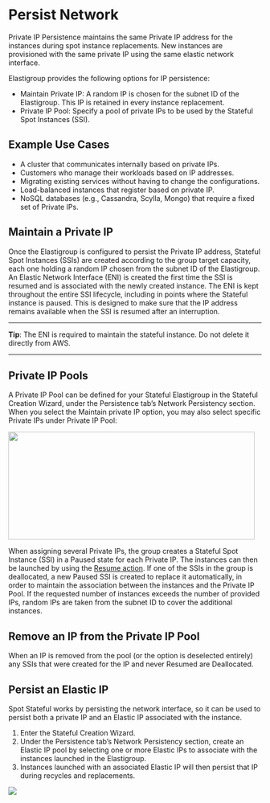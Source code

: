 # Persist Network

Private IP Persistence maintains the same Private IP address for the instances during spot instance replacements. New instances are provisioned with the same private IP using the same elastic network interface.

Elastigroup provides the following options for IP persistence:
* Maintain Private IP: A random IP is chosen for the subnet ID of the Elastigroup. This IP is retained in every instance replacement.
* Private IP Pool: Specify a pool of private IPs to be used by the Stateful Spot Instances (SSI).

## Example Use Cases
* A cluster that communicates internally based on private IPs.
* Customers who manage their workloads based on IP addresses.
* Migrating existing services without having to change the configurations.
* Load-balanced instances that register based on private IP.
* NoSQL databases (e.g., Cassandra, Scylla, Mongo) that require a fixed set of Private IPs.

## Maintain a Private IP

Once the Elastigroup is configured to persist the Private IP address,
Stateful Spot Instances (SSIs) are created according to the group target capacity, each one holding a random IP chosen from the subnet ID of the Elastigroup. An Elastic Network Interface (ENI) is created the first time the SSI is resumed and is associated with the newly created instance. The ENI is kept throughout the entire SSI lifecycle, including in points where the Stateful instance is paused. This is designed to make sure that the IP address remains available when the SSI is resumed after an interruption.

---
**Tip**: The ENI is required to maintain the stateful instance. Do not delete it directly from AWS.

---

## Private IP Pools

A Private IP Pool can be defined for your Stateful Elastigroup in the Stateful Creation Wizard, under the Persistence tab’s Network Persistency section. When you select the Maintain private IP option, you may also select specific Private IPs under Private IP Pool:

<img src="/elastigroup/_media/stateful-persistnetwork-01.png" width="490" height="215" />

When assigning several Private IPs, the group creates a Stateful Spot Instance (SSI) in a Paused state for each Private IP. The instances can then be launched by using the [Resume action](elastigroup/features/stateful-instance/stateful-instance-actions.md). If one of the SSIs in the group is deallocated, a new Paused SSI is created to replace it automatically, in order to maintain the association between the instances and the Private IP Pool. If the requested number of instances exceeds the number of provided IPs, random IPs are taken from the subnet ID to cover the additional instances.

## Remove an IP from the Private IP Pool

When an IP is removed from the pool (or the option is deselected entirely) any SSIs that were created for the IP and never Resumed are Deallocated.

## Persist an Elastic IP

Spot Stateful works by persisting the network interface, so it can be used to persist both a private IP and an Elastic IP associated with the instance.
1. Enter the Stateful Creation Wizard.
2. Under the Persistence tab’s Network Persistency section, create an Elastic IP pool by selecting one or more Elastic IPs to associate with the instances launched in the Elastigroup.
3. Instances launched with an associated Elastic IP will then persist that IP during recycles and replacements.

<img src="/elastigroup/_media/stateful-persistnetwork-02.png" />
